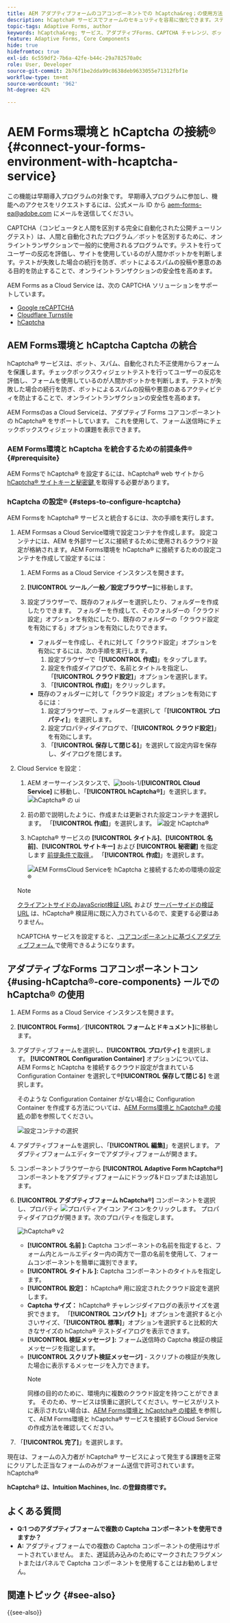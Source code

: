 ```yaml
---
title: AEM アダプティブフォームのコアコンポーネントでの hCaptcha&reg；の使用方法
description: hCaptcha® サービスでフォームのセキュリティを容易に強化できます。ステップバイステップガイドをご用意しております。
topic-tags: Adaptive Forms, author
keywords: hCaptcha&reg; サービス、アダプティブForms、CAPTCHA チャレンジ、ボット防止、コアコンポーネント、フォーム送信セキュリティ、フォームスパム防止
feature: Adaptive Forms, Core Components
hide: true
hidefromtoc: true
exl-id: 6c559df2-7b6a-42fe-b44c-29a782570a0c
role: User, Developer
source-git-commit: 2b76f1be2dda99c8638deb9633055e71312fbf1e
workflow-type: tm+mt
source-wordcount: '962'
ht-degree: 42%

---
```


# AEM Forms環境と hCaptcha の接続® {#connect-your-forms-environment-with-hcaptcha-service}

<span class="preview"> この機能は早期導入プログラムの対象です。 早期導入プログラムに参加し、機能へのアクセスをリクエストするには、公式メール ID から aem-forms-ea@adobe.com にメールを送信してください。</span>

CAPTCHA（コンピュータと人間を区別する完全に自動化された公開チューリングテスト）は、人間と自動化されたプログラム／ボットを区別するために、オンライントランザクションで一般的に使用されるプログラムです。テストを行ってユーザーの反応を評価し、サイトを使用しているのが人間かボットかを判断します。テストが失敗した場合の続行を防ぎ、ボットによるスパムの投稿や悪意のある目的を防止することで、オンライントランザクションの安全性を高めます。

AEM Forms as a Cloud Service は、次の CAPTCHA ソリューションをサポートしています。

* [Google reCAPTCHA](/help/forms/captcha-adaptive-forms-core-components.md)
* [Cloudflare Turnstile](/help/forms/integrate-adaptive-forms-turnstile-core-components.md)
* [hCaptcha](/help/forms/integrate-adaptive-forms-hcaptcha-core-components.md)

## AEM Forms環境と hCaptcha Captcha の統合

hCaptcha® サービスは、ボット、スパム、自動化された不正使用からフォームを保護します。チェックボックスウィジェットテストを行ってユーザーの反応を評価し、フォームを使用しているのが人間かボットかを判断します。テストが失敗した場合の続行を防ぎ、ボットによるスパムの投稿や悪意のあるアクティビティを防止することで、オンライントランザクションの安全性を高めます。

AEM Formsのas a Cloud Serviceは、アダプティブ Forms コアコンポーネントの hCaptcha® をサポートしています。 これを使用して、フォーム送信時にチェックボックスウィジェットの課題を表示できます。

<!-- ![hCaptcha&reg;](assets/hCaptcha&reg;-challenge.png)-->


### AEM Forms環境と hCaptcha を統合するための前提条件® {#prerequisite}

AEM Formsで hCaptcha® を設定するには、hCaptcha® web サイトから [hCaptcha® サイトキーと秘密鍵 ](https://docs.hcaptcha.com/switch/#get-your-hcaptcha-sitekey-and-secret-key) を取得する必要があります。

### hCaptcha の設定® {#steps-to-configure-hcaptcha}

AEM Formsを hCaptcha® サービスと統合するには、次の手順を実行します。

1. AEM Formsas a Cloud Service環境で設定コンテナを作成します。 設定コンテナには、AEM を外部サービスに接続するために使用されるクラウド設定が格納されます。AEM Forms環境を hCaptcha® に接続するための設定コンテナを作成して設定するには：
   1. AEM Forms as a Cloud Service インスタンスを開きます。
   1. **[!UICONTROL ツール／一般／設定ブラウザー]**&#x200B;に移動します。
   1. 設定ブラウザーで、既存のフォルダーを選択したり、フォルダーを作成したりできます。 フォルダーを作成して、そのフォルダーの「クラウド設定」オプションを有効にしたり、既存のフォルダーの「クラウド設定を有効にする」オプションを有効にしたりできます。

      * フォルダーを作成し、それに対して「クラウド設定」オプションを有効にするには、次の手順を実行します。
         1. 設定ブラウザーで「**[!UICONTROL 作成]**」をタップします。
         1. 設定を作成ダイアログで、名前とタイトルを指定し、「**[!UICONTROL クラウド設定]**」オプションを選択します。
         1. 「**[!UICONTROL 作成]**」をクリックします。
      * 既存のフォルダーに対して「クラウド設定」オプションを有効にするには：
         1. 設定ブラウザーで、フォルダーを選択して「**[!UICONTROL プロパティ]**」を選択します。
         1. 設定プロパティダイアログで、「**[!UICONTROL クラウド設定]**」を有効にします。
         1. 「**[!UICONTROL 保存して閉じる]**」を選択して設定内容を保存し、ダイアログを閉じます。

1. Cloud Service を設定：
   1. AEM オーサーインスタンスで、![tools-1](assets/tools-1.png)/**[!UICONTROL Cloud Service]** に移動し、「**[!UICONTROL hCaptcha®]**」を選択します。
      ![hCaptcha® の ui](assets/hcaptcha-in-ui.png)
   1. 前の節で説明したように、作成または更新された設定コンテナを選択します。 「**[!UICONTROL 作成]**」を選択します。
      ![ 設定 hCaptcha®](assets/config-hcaptcha.png)
   1. hCaptcha® サービスの **[!UICONTROL タイトル]**、**[!UICONTROL 名前]**、**[!UICONTROL サイトキー]** および **[!UICONTROL 秘密鍵]** を指定します [ 前提条件で取得 ](#prerequisite)。 「**[!UICONTROL 作成]**」を選択します。

      ![AEM FormsCloud Serviceを hCaptcha と接続するための環境の設定®](assets/create-hcaptcha-config.png)

   >[!NOTE]
   > [ クライアントサイドのJavaScript検証 URL](https://docs.hcaptcha.com/#add-the-hcaptcha-widget-to-your-webpage) および [ サーバーサイドの検証 URL](https://docs.hcaptcha.com/#verify-the-user-response-server-side) は、hCaptcha® 検証用に既に入力されているので、変更する必要はありません。

   hCAPTCHA サービスを設定すると、[ コアコンポーネントに基づくアダプティブフォーム ](https://experienceleague.adobe.com/ja/docs/experience-manager-core-components/using/adaptive-forms/introduction) で使用できるようになります。

## アダプティブなForms コアコンポーネントコン {#using-hCaptcha®-core-components} ールでの hCaptcha® の使用

1. AEM Forms as a Cloud Service インスタンスを開きます。
1. **[!UICONTROL Forms]**／**[!UICONTROL フォームとドキュメント]**&#x200B;に移動します。
1. アダプティブフォームを選択し、**[!UICONTROL プロパティ]** を選択します。 **[!UICONTROL Configuration Container]** オプションについては、AEM Formsと hCaptcha を接続するクラウド設定が含まれている Configuration Container を選択して®**[!UICONTROL 保存して閉じる]** を選択します。

   そのような Configuration Container がない場合に Configuration Container を作成する方法については、[AEM Forms環境と hCaptcha® の接続 ](#connect-your-forms-environment-with-hcaptcha-service) の節を参照してください。

   ![設定コンテナの選択](/help/forms/assets/captcha-properties.png)

1. アダプティブフォームを選択し、「**[!UICONTROL 編集]**」を選択します。 アダプティブフォームエディターでアダプティブフォームが開きます。
1. コンポーネントブラウザーから **[!UICONTROL Adaptive Form hCaptcha®]** コンポーネントをアダプティブフォームにドラッグ&amp;ドロップまたは追加します。
1. **[!UICONTROL アダプティブフォーム hCaptcha®]** コンポーネントを選択し、プロパティ ![ プロパティアイコン ](assets/configure-icon.svg) アイコンをクリックします。 プロパティダイアログが開きます。次のプロパティを指定します。

   ![hCaptcha® v2](assets/config-hcaptcha-v2.png)

   * **[!UICONTROL 名前 ]:** Captcha コンポーネントの名前を指定すると、フォーム内とルールエディター内の両方で一意の名前を使用して、フォームコンポーネントを簡単に識別できます。
   * **[!UICONTROL タイトル ]:** Captcha コンポーネントのタイトルを指定します。
   * **[!UICONTROL 設定]：** hCaptcha® 用に設定されたクラウド設定を選択します。
   * **Captcha サイズ：** hCaptcha® チャレンジダイアログの表示サイズを選択できます。 「**[!UICONTROL コンパクト]**」オプションを選択すると小さいサイズ、「**[!UICONTROL 標準]**」オプションを選択すると比較的大きなサイズの hCaptcha® テストダイアログを表示できます。<!-- or **[!UICONTROL Invisible]** to validate hCaptcha&reg; without explicitly rendering the checkbox widget on the user interface. -->
   * **[!UICONTROL 検証メッセージ ]:** フォーム送信時の Captcha 検証の検証メッセージを指定します。
   * **[!UICONTROL スクリプト検証メッセージ]** - スクリプトの検証が失敗した場合に表示するメッセージを入力できます。
     >[!NOTE]
     >同様の目的のために、環境内に複数のクラウド設定を持つことができます。 そのため、サービスは慎重に選択してください。サービスがリストに表示されない場合は、[AEM Forms環境と hCaptcha® の接続 ](#connect-your-forms-environment-with-hcaptcha-service) を参照して、AEM Forms環境と hCaptcha® サービスを接続するCloud Serviceの作成方法を確認してください。
     <!--* **Error Message:** Provide the error message to display to the user when the Captcha submission fails.-->

1. 「**[!UICONTROL 完了]**」を選択します。


現在は、フォームの入力者が hCaptcha® サービスによって発生する課題を正常にクリアした正当なフォームのみがフォーム送信で許可されています。 hCaptcha®

**hCaptcha® は、Intuition Machines, Inc. の登録商標です。**


## よくある質問

* **Q:1 つのアダプティブフォームで複数の Captcha コンポーネントを使用できますか？**
* **A:** アダプティブフォームでの複数の Captcha コンポーネントの使用はサポートされていません。 また、遅延読み込みのためにマークされたフラグメントまたはパネルで Captcha コンポーネントを使用することはお勧めしません。

## 関連トピック {#see-also}

{{see-also}}
